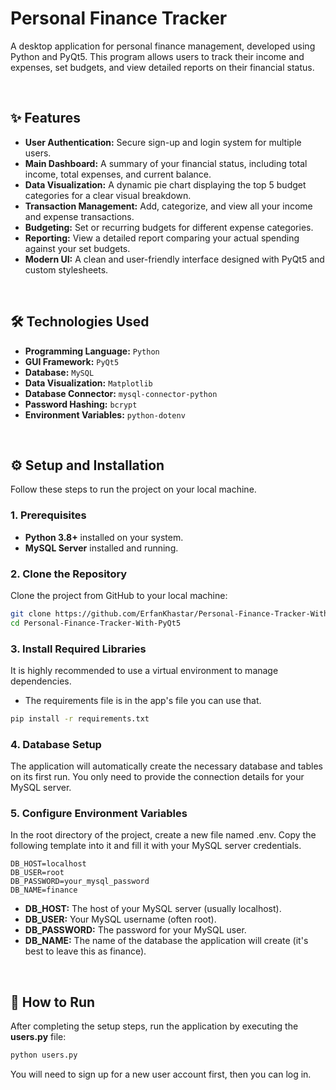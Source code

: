 # Personal Finance Tracker
A desktop application for personal finance management, developed using Python and PyQt5. This program allows users to track their income and expenses, set budgets, and view detailed reports on their financial status.

<br>

## ✨ Features
* **User Authentication:** Secure sign-up and login system for multiple users.
* **Main Dashboard:** A summary of your financial status, including total income, total expenses, and current balance.
* **Data Visualization:** A dynamic pie chart displaying the top 5 budget categories for a clear visual breakdown.
* **Transaction Management:** Add, categorize, and view all your income and expense transactions.
* **Budgeting:** Set or recurring budgets for different expense categories.
* **Reporting:** View a detailed report comparing your actual spending against your set budgets.
* **Modern UI:** A clean and user-friendly interface designed with PyQt5 and custom stylesheets.

<br>

## 🛠️ Technologies Used
* **Programming Language:** `Python`
* **GUI Framework:** `PyQt5`
* **Database:** `MySQL`
* **Data Visualization:** `Matplotlib`
* **Database Connector:** `mysql-connector-python`
* **Password Hashing:** `bcrypt`
* **Environment Variables:** `python-dotenv`

<br>

## ⚙️ Setup and Installation
Follow these steps to run the project on your local machine.

### 1. Prerequisites
* **Python 3.8+** installed on your system.
* **MySQL Server** installed and running.

### 2. Clone the Repository
Clone the project from GitHub to your local machine:
```bash
git clone https://github.com/ErfanKhastar/Personal-Finance-Tracker-With-PyQt5.git
cd Personal-Finance-Tracker-With-PyQt5
```

### 3. Install Required Libraries
It is highly recommended to use a virtual environment to manage dependencies.
* The requirements file is in the app's file you can use that.
```bash
pip install -r requirements.txt
```

### 4. Database Setup
The application will automatically create the necessary database and tables on its first run. You only need to provide the connection details for your MySQL server.

### 5. Configure Environment Variables
In the root directory of the project, create a new file named .env. Copy the following template into it and fill it with your MySQL server credentials.
```env
DB_HOST=localhost
DB_USER=root
DB_PASSWORD=your_mysql_password
DB_NAME=finance
```
* **DB_HOST:** The host of your MySQL server (usually localhost).
* **DB_USER:** Your MySQL username (often root).
* **DB_PASSWORD:** The password for your MySQL user.
* **DB_NAME:** The name of the database the application will create (it's best to leave this as finance).

<br>

## 🚀 How to Run
After completing the setup steps, run the application by executing the **users.py** file:
```bash
python users.py
```
You will need to sign up for a new user account first, then you can log in.


